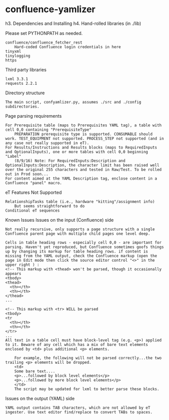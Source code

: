 # confluence-yamlizer

h3. Dependencies and Installing
h4. Hand-rolled libraries (in ./lib)

Please set PYTHONPATH as needed.

    confluence/confluence_fetcher_rest
        Hard-coded Confluence login credentials in here
    tinyxml
    tinylogging
    https

Third party libraries

    lxml 3.3.1
    requests 2.2.1

Directory structure

    The main script, confyamlizer.py, assumes ./src and ./config subdirectories.

Page parsing requirements

    For Prerequisite table (maps to Prerequisites YAML tag), a table with cell 0,0 containing "PrerequisiteType"
        PREPARATION prerequisite type is supported. CONSUMABLE should work. TEST_EQUIPMENT not supported. PROCESS_STEP not supported (and in any case not really supported in eT).
    For Results/Instructions and Results blocks (maps to RequiredInputs and OptionalInputs), one or more tables with cell 0,0 beginning "Label"
        (8/9/16) Note: For RequiredInputs:Description and OptionalInputs:Description, the character limit has been raised well over the original 255 characters and tested in Raw/Test. To be rolled out in Prod soon...
    For content aimed at the YAML Description tag, enclose content in a Confluence "panel" macro.

eT Features Not Supported

    RelationshipTasks table (i.e., hardware "kitting"/assignment info)
        But seems straightforward to do
    Conditional eT sequences

Known Issues
Issues on the input (Confluence) side

    Not really recursive, only supports a page structure with a single Confluence parent page with multiple child pages one level deep.

    Cells in table heading rows - especially cell 0,0 - are important for parsing. Haven't yet reproduced, but Confluence sometimes goofs things up by changing its markup for table heading rows. if content is missing from the YAML output, check the Confluence markup (open the page in Edit mode then click the source editor control "<>" in the upper right ) :
    <!-- This markup with <thead> won't be parsed, though it occasionally appears
    <tbody>
    <thead>
      <th></th>
      <th></th>
    </thead>
    ...
     
    <!-- This markup with <tr> WILL be parsed
    <tbody>
    <tr
      <th></th>
      <th></th>
    </tr>
    ...
    All text in a table cell must have block-level tag (e.g. <p>) applied to it. Beware of any cell which has a mix of bare text elements enclosed by <td> plus additional <p> elements.

        For example, the following will not be parsed correctly...the two trailing <p> elements will be dropped.
        <td>
        Some bare text....
        <p>...followed by block level elements</p>
        <p>...followed by more block level elements</p>
        </td>
        The script may be updated for lxml to better parse these blocks.

Issues on the output (YAML) side

    YAML output contains TAB characters, which are not allowed by eT ingester. Use text editor find/replace to convert TABs to spaces.
